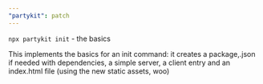 ```yaml
---
"partykit": patch
---
```


`npx partykit init` - the basics

This implements the basics for an init command: it creates a package,.json if needed with dependencies, a simple server, a client entry and an index.html file (using the new static assets, woo)
